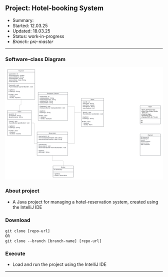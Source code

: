 ## Project: 	Hotel-booking System
- Summary: 
- Started: 	12.03.25
- Updated: 	18.03.25
- Status: 	work-in-progress
- _Branch:	pre-master_
---

### Software-class Diagram
!["Software class Diagram Hotel booking System"](./hotel_booking_system_S-C_Diagram.png)


### About project
- A Java project for managing a hotel-reservation system, created using the IntelliJ IDE 


### Download
```
git clone [repo-url]
OR
git clone --branch [branch-name] [repo-url]
```


### Execute
- Load and run the project using the IntelliJ IDE
---
